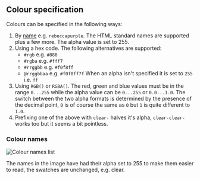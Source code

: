 ## Colour specification

Colours can be specified in the following ways:
1. By [name](#names) e.g. `rebeccapurple`. The HTML standard names are supported plus a few more. The alpha value is set to 255.
2. Using a hex code. The following alternatives are supported:
    - `#rgb` e.g. `#888`
    - `#rgba` e.g. `#fff7`
    - `#rrggbb` e.g. `#f0f8ff`
    - `@rrggbbaa` e.g. `#f0f8ff7f`
    When an alpha isn't specified it is set to `255` i.e. `ff`
3. Using `RGB()` or `RGBA()`. The red, green and blue values must be in the range `0...255` while the 
alpha value can be `0...255` or `0.0...1.0`. The switch between the two alpha formats is determined by the
presence of the decimal point, `0` is of course the same as `0` but `1` is quite different to `1.0`.
4. Prefixing one of the above with `clear-` halves it's alpha, `clear-clear-` works too but it seems a bit pointless.

### <a id="names">Colour names</a>
![Colour names list](colourNamesList.png)

The names in the image have had their alpha set to 255 to make them easier to read, the swatches are unchanged, e.g. clear.
